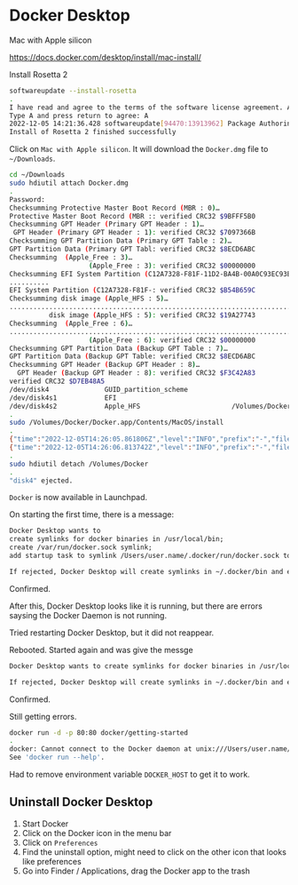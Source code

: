 # Docker Desktop

Mac with Apple silicon

https://docs.docker.com/desktop/install/mac-install/

Install Rosetta 2

```sh
softwareupdate --install-rosetta
.
I have read and agree to the terms of the software license agreement. A list of Apple SLAs may be found here: http://www.apple.com/legal/sla/
Type A and press return to agree: A
2022-12-05 14:21:36.428 softwareupdate[94470:13913962] Package Authoring Error: 012-40509: Package reference com.apple.pkg.RosettaUpdateAuto is missing installKBytes attribute
Install of Rosetta 2 finished successfully
```

Click on `Mac with Apple silicon`. It will download the `Docker.dmg` file to `~/Downloads`.

```sh
cd ~/Downloads
sudo hdiutil attach Docker.dmg
.
Password:
Checksumming Protective Master Boot Record (MBR : 0)…
Protective Master Boot Record (MBR :: verified CRC32 $9BFFF5B0
Checksumming GPT Header (Primary GPT Header : 1)…
 GPT Header (Primary GPT Header : 1): verified CRC32 $7097366B
Checksumming GPT Partition Data (Primary GPT Table : 2)…
GPT Partition Data (Primary GPT Tabl: verified CRC32 $8ECD6ABC
Checksumming  (Apple_Free : 3)…
                    (Apple_Free : 3): verified CRC32 $00000000
Checksumming EFI System Partition (C12A7328-F81F-11D2-BA4B-00A0C93EC93B : 4)…
..........
EFI System Partition (C12A7328-F81F-: verified CRC32 $B54B659C
Checksumming disk image (Apple_HFS : 5)…
................................................................................................................
          disk image (Apple_HFS : 5): verified CRC32 $19A27743
Checksumming  (Apple_Free : 6)…
.......................................................................................................................
                    (Apple_Free : 6): verified CRC32 $00000000
Checksumming GPT Partition Data (Backup GPT Table : 7)…
GPT Partition Data (Backup GPT Table: verified CRC32 $8ECD6ABC
Checksumming GPT Header (Backup GPT Header : 8)…
  GPT Header (Backup GPT Header : 8): verified CRC32 $F3C42A83
verified CRC32 $D7EB48A5
/dev/disk4          	GUID_partition_scheme
/dev/disk4s1        	EFI
/dev/disk4s2        	Apple_HFS                      	/Volumes/Docker
.
sudo /Volumes/Docker/Docker.app/Contents/MacOS/install
.
{"time":"2022-12-05T14:26:05.861806Z","level":"INFO","prefix":"-","file":"processes.go","line":"80","message":"EnsureDockerFinished: looking for com.docker.hyperkit qemu-system-aarch64 com.docker.virtualization com.docker.driver.amd64-linux Docker com.docker.backend Docker Desktop com.docker.vpnkit vpnkit-bridge com.docker.dev-envs com.docker.extensions"}
{"time":"2022-12-05T14:26:06.813742Z","level":"INFO","prefix":"-","file":"processes.go","line":"91","message":"no docker processes running"}.
.
sudo hdiutil detach /Volumes/Docker
.
"disk4" ejected.
```

`Docker` is now available in Launchpad.

On starting the first time, there is a message:

```txt
Docker Desktop wants to
create symlinks for docker binaries in /usr/local/bin;
create /var/run/docker.sock symlink;
add startup task to symlink /Users/user.name/.docker/run/docker.sock to /var/run/docker.sock.

If rejected, Docker Desktop will create symlinks in ~/.docker/bin and edit your shell profile to ensure it's on your PATH. Please reload any open shells for the changes to take place.
```

Confirmed.

After this, Docker Desktop looks like it is running, but there are errors saysing the Docker Daemon is not running.

Tried restarting Docker Desktop, but it did not reappear.

Rebooted. Started again and was give the messge

```txt
Docker Desktop wants to create symlinks for docker binaries in /usr/local/bin.

If rejected, Docker Desktop will create symlinks in ~/.docker/bin and edit your shell profile to ensure it's on your PATH. Please reload any open shells for the changes to take place.
```

Confirmed.

Still getting errors.

```sh
docker run -d -p 80:80 docker/getting-started
.
docker: Cannot connect to the Docker daemon at unix:///Users/user.name/.lima/docker.sock. Is the docker daemon running?.
See 'docker run --help'.
```

Had to remove environment variable `DOCKER_HOST` to get it to work.

## Uninstall Docker Desktop

1. Start Docker
2. Click on the Docker icon in the menu bar
3. Click on `Preferences`
4. Find the uninstall option, might need to click on the other icon that looks like preferences
5. Go into Finder / Applications, drag the Docker app to the trash
